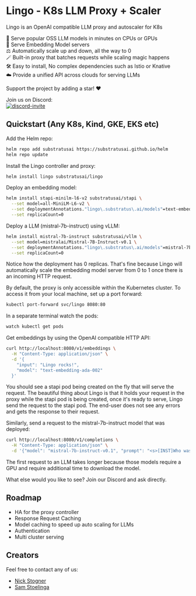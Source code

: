 # Lingo - K8s LLM Proxy + Scaler

Lingo is an OpenAI compatible LLM proxy and autoscaler for K8s

🚀  Serve popular OSS LLM models in minutes on CPUs or GPUs  
🧮  Serve Embedding Model servers  
⚖️  Automatically scale up and down, all the way to 0  
🪄  Built-in proxy that batches requests while scaling magic happens  
🛠️  Easy to install, No complex dependencies such as Istio or Knative  
☁️  Provide a unified API across clouds for serving LLMs

Support the project by adding a star! ❤️

Join us on Discord:  
<a href="https://discord.gg/JeXhcmjZVm">
<img alt="discord-invite" src="https://dcbadge.vercel.app/api/server/JeXhcmjZVm?style=flat">
</a>

## Quickstart (Any K8s, Kind, GKE, EKS etc)
Add the Helm repo:
```bash
helm repo add substratusai https://substratusai.github.io/helm
helm repo update
```

Install the Lingo controller and proxy:
```bash
helm install lingo substratusai/lingo
```

Deploy an embedding model:
```bash
helm install stapi-minilm-l6-v2 substratusai/stapi \
  --set model=all-MiniLM-L6-v2 \
  --set deploymentAnnotations."lingo\.substratus\.ai/models"=text-embedding-ada-002 \
  --set replicaCount=0
```

Deploy a LLM (mistral-7b-instruct) using vLLM:
```bash
helm install mistral-7b-instruct substratusai/vllm \
  --set model=mistralai/Mistral-7B-Instruct-v0.1 \
  --set deploymentAnnotations."lingo\.substratus\.ai/models"=mistral-7b-instruct-v0.1 \
  --set replicaCount=0
```
Notice how the deployment has 0 replicas. That's fine because Lingo
will automatically scale the embedding model server from 0 to 1
once there is an incoming HTTP request.

By default, the proxy is only accessible within the Kubernetes cluster. To access it from your local machine, set up a port forward:
```bash
kubectl port-forward svc/lingo 8080:80
```

In a separate terminal watch the pods:
```bash
watch kubectl get pods
```

Get embeddings by using the OpenAI compatible HTTP API:
```bash
curl http://localhost:8080/v1/embeddings \
  -H "Content-Type: application/json" \
  -d '{
    "input": "Lingo rocks!",
    "model": "text-embedding-ada-002"
  }'
```
You should see a stapi pod being created on the fly that
will serve the request. The beautiful thing about Lingo
is that it holds  your request in the proxy while the
stapi pod is being created, once it's ready to serve, Lingo
send the request to the stapi pod. The end-user does not
see any errors and gets the response to their request.

Similarly, send a request to the mistral-7b-instruct model that
was deployed:
```bash
curl http://localhost:8080/v1/completions \
  -H "Content-Type: application/json" \
  -d '{"model": "mistral-7b-instruct-v0.1", "prompt": "<s>[INST]Who was the first president of the United States?[/INST]", "max_tokens": 40}'
```
The first request to an LLM takes longer because
those models require a GPU and require additional time
to download the model.

What else would you like to see? Join our Discord and ask directly.

## Roadmap

* HA for the proxy controller
* Response Request Caching
* Model caching to speed up auto scaling for LLMs
* Authentication
* Multi cluster serving

## Creators
Feel free to contact any of us:
* [Nick Stogner](https://www.linkedin.com/in/nstogner/)
* [Sam Stoelinga](https://www.linkedin.com/in/samstoelinga/)
